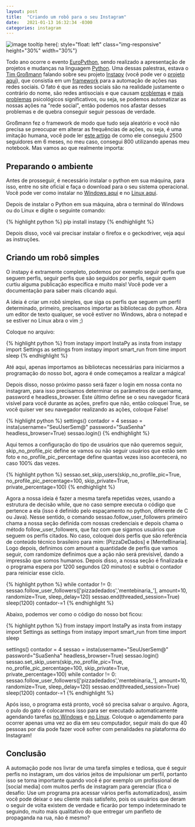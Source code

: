 ```yaml
---
layout: post
title:  "Criando um robô para o seu Instagram"
date:   2021-01-13 16:32:34 -0300
categories: instagram 
---
```


![image tooltip here](https://camo.githubusercontent.com/4cd0bf58a8cffad17820826a99facc2821a8c50d/68747470733a2f2f692e696d6775722e636f6d2f734a7a665a734c2e6a7067){: style="float: left" class="img-responsive" height="30%" width="30%"}

Todo ano ocorre o evento [EuroPython], sendo realizado a apresentação de projetos e mudanças na linguagem [Python]. Uma dessas palestras, estava o [Tim Großmann] falando sobre seu projeto [Instapy] (você pode ver o [projeto aqui]), que consistia em um [framework] para a automação de ações nas redes sociais. O fato é que as redes sociais são na realidade justamente o contrário do nome, são redes antisociais e que causam [problemas] e [mais problemas] psicológicos significativos, ou seja, se podemos automatizar as nossas ações na "rede social", então podemos nos afastar desses problemas e de quebra conseguir seguir pessoas de verdade.

Großmann fez o framework de modo que tudo seja aleatório e vocẽ não precisa se preocupar em alterar as frequências de ações, ou seja, é uma imitação humana, você pode ler [este artigo] de como ele conseguiu 2500 seguidores em 6 meses, no meu caso, consegui 800 utilizando apenas meu notebook. Mas vamos ao que realmente importa:

<h2>Preparando o ambiente</h2>

Antes de prosseguir, é necessário instalar o python em sua máquina, para isso, entre no site oficial e faça o download para o seu sistema operacional. Você pode ver como instalar no [Windows aqui] e no [Linux aqui].

Depois de instalar o Python em sua máquina, abra o terminal do Windows ou do Linux e digite o seguinte comando:

{% highlight python %}
pip install instapy
{% endhighlight %}

Depois disso, você vai precisar instalar o firefox e o geckodriver, veja aqui as instruções.

<h2>Criando um robô simples</h2>

O instapy é extramente completo, podemos por exemplo seguir perfis que seguem perfis, seguir perfis que são seguidos por perfis, seguir quem curtiu alguma publicação específica e muito mais! Você pode ver a documentação para saber mais clicando aqui.

A ideia é criar um robô simples, que siga os perfis que seguem um perfil determinado, primeiro, precisamos importar as bibliotecas do python. Abra um editor de texto qualquer, se você estiver no Windows, abra o notepad e se estiver no Linux abra o vim ;)

Coloque no arquivo:

{% highlight python %}
from instapy import InstaPy as insta
from instapy import Settings as settings
from instapy import smart_run
from time import sleep
{% endhighlight %}

Até aqui, apenas importamos as bibliotecas necessárias para iniciarmos a programação do nosso bot, agora é onde começamos a realizar a mágica!

Depois disso, nosso próximo passo será fazer o login em nossa conta no instagram, para isso precisamos determinar os parãmetros
de username, password e headless_browser. Este último define se o seu navegador ficará visível para você durante as ações,
prefiro que não, então coloquei True, se você quiser ver seu navegador realizando as ações, coloque False!

{% highlight python %}
settings()
contador = 4
sessao = insta(username="SeuUserSem@"
               password="SuaSenha"
               headless_browser=True)
sessao.login()
{% endhighlight %}

Aqui temos a configuração do tipo de usuários que não queremos seguir, skip_no_profile_pic define se vamos ou não
seguir usuários que estão sem foto e no_profile_pic_percentage define quantas vezes isso acontecerá, no caso 100% das vezes.

{% highlight python %}
sessao.set_skip_users(skip_no_profile_pic=True,
                      no_profile_pic_percentage=100,
                      skip_private=True,
                      private_percentage=100)
{% endhighlight %}

Agora a nossa ideia é fazer a mesma tarefa repetidas vezes, usando a estrutura de decisão while, que no caso
sempre executa o código que pertence a ela (isso é definido pelo espaçamento no python, diferente de C ou Java). Nesse sentido,
o comando sessao.follow_user_followers primeiro chama a nossa seção definida com nossas credenciais e depois chama o método
follow_user_followers, que faz com que sigamos usuários que seguem os perfis citados. No caso, coloquei dois perfis que são
referência de conteúdo técnico brasileiro para mim: [PizzaDeDados] e [MenteBinaria]. Logo depois, definimos com amount
a quantidade de perfis que vamos seguir, com randomize definimos que a ação não será previsível, dando a impressão que somos
humanos.
Depois disso, a nossa seção é finalizada e o programa espera por 1200 segundos (20 minutos) e subtrai o contador para reiniciar esse ciclo.

{% highlight python %}
while contador != 0:
    sessao.follow_user_followers(['pizzadedados','mentebinaria_'],
    amount=10,
    randomize=True,
    sleep_delay=120)
    sessao.end(threaded_session=True)
    sleep(1200)
    contador-=1
{% endhighlight %}

Abaixo, podemos ver como o código do nosso bot ficou:

{% highlight python %}
from instapy import InstaPy as insta
from instapy import Settings as settings
from instapy import smart_run
from time import sleep

settings()
contador = 4
sessao = insta(username="SeuUserSem@"
               password="SuaSenha"
               headless_browser=True)
sessao.login()
sessao.set_skip_users(skip_no_profile_pic=True,
                      no_profile_pic_percentage=100,
                      skip_private=True,
                      private_percentage=100)
while contador != 0:
    sessao.follow_user_followers(['pizzadedados','mentebinaria_'],
    amount=10,
    randomize=True,
    sleep_delay=120)
    sessao.end(threaded_session=True)
    sleep(1200)
    contador-=1
{% endhighlight %}

Após isso, o programa está pronto, você só precisa salvar o arquivo. Agora, o pulo do gato é colocarmos isso para ser executado automaticamente agendando tarefas [no Windows] e [no Linux]. Coloque o agendamento para ocorrer apenas uma vez ao dia em seu computador, seguir mais do que 40 pessoas por dia pode fazer você sofrer com penalidades na plataforma do Instagram!

<h2>Conclusão</h2>

A automação pode nos livrar de uma tarefa simples e tediosa, que é seguir perfis no instagram, 
um dos vários jeitos de impulsionar um perfil, portanto isso se torna importante
 quando você é por exemplo um profissional de [social media] com muitos perfis 
de instagram para gerenciar (fica o desafio: Use um programa pra acessar vários 
perfis automatizados), assim você pode deixar o seu cliente mais satisfeito, 
pois os usuários que deram o seguir de volta existem de verdade e 
ficarão por tempo indeterminado te seguindo, muito mais qualitativo do 
que entregar um panfleto de propaganda na rua, não é mesmo?


[EuroPython]: https://wiki.python.org/moin/EuroPython
[Python]: https://www.youtube.com/watch?v=uOgDa1rlqjE
[Tim Großmann]: https://twitter.com/timigrossmann
[instapy]: https://www.youtube.com/watch?v=bGJ41J5b_90
[projeto aqui]: https://github.com/timgrossmann/InstaPy
[framework]: https://pt.wikipedia.org/wiki/Framework
[problemas]: https://www.sciencedirect.com/science/article/abs/pii/S0924977X19313331
[mais problemas]: https://www.sciencedirect.com/science/article/pii/S0747563217300493
[este artigo]: https://medium.com/free-code-camp/my-open-source-instagram-bot-got-me-2-500-real-followers-for-5-in-server-costs-e40491358340
[Windows aqui]: https://python.org.br/instalacao-windows/
[Linux aqui]: https://python.org.br/instalacao-linux/
[no Windows]: https://youtu.be/WWWoFsaLjK8
[no Linux]: https://www.youtube.com/watch?v=zianAMUWlYA
